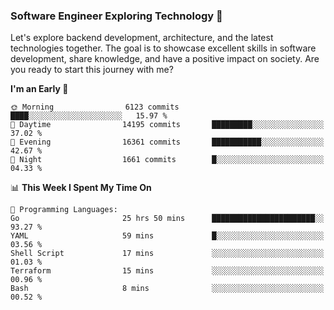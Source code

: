 ### Software Engineer Exploring Technology 🚀 

Let's explore backend development, architecture, and the latest technologies together. The goal is to showcase excellent skills in software development, share knowledge, and have a positive impact on society. Are you ready to start this journey with me?

<!--START_SECTION:waka-->
**I'm an Early 🐤** 

```text
🌞 Morning                6123 commits        ████░░░░░░░░░░░░░░░░░░░░░   15.97 % 
🌆 Daytime                14195 commits       █████████░░░░░░░░░░░░░░░░   37.02 % 
🌃 Evening                16361 commits       ███████████░░░░░░░░░░░░░░   42.67 % 
🌙 Night                  1661 commits        █░░░░░░░░░░░░░░░░░░░░░░░░   04.33 % 
```


📊 **This Week I Spent My Time On** 

```text
💬 Programming Languages: 
Go                       25 hrs 50 mins      ███████████████████████░░   93.27 % 
YAML                     59 mins             █░░░░░░░░░░░░░░░░░░░░░░░░   03.56 % 
Shell Script             17 mins             ░░░░░░░░░░░░░░░░░░░░░░░░░   01.03 % 
Terraform                15 mins             ░░░░░░░░░░░░░░░░░░░░░░░░░   00.96 % 
Bash                     8 mins              ░░░░░░░░░░░░░░░░░░░░░░░░░   00.52 % 
```


<!--END_SECTION:waka-->

